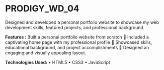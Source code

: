 # PRODIGY_WD_04

Designed and developed a personal portfolio website to showcase my web development skills, featured projects, and professional background.

**Features :**
 Built a personal portfolio website from scratch
🔹 Included a captivating home page with my professional profile
🔹 Showcased skills, educational background, and project accomplishments
🔹 Designed an engaging and visually appealing layout.

**Technologies Used:**
• HTML5
• CSS3
• JavaScript
